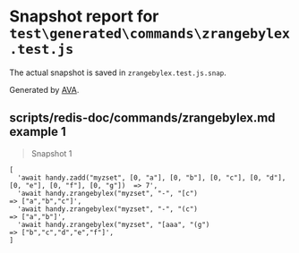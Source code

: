 # Snapshot report for `test\generated\commands\zrangebylex.test.js`

The actual snapshot is saved in `zrangebylex.test.js.snap`.

Generated by [AVA](https://ava.li).

## scripts/redis-doc/commands/zrangebylex.md example 1

> Snapshot 1

    [
      'await handy.zadd("myzset", [0, "a"], [0, "b"], [0, "c"], [0, "d"], [0, "e"], [0, "f"], [0, "g"])  => 7',
      'await handy.zrangebylex("myzset", "-", "[c")                                                      => ["a","b","c"]',
      'await handy.zrangebylex("myzset", "-", "(c")                                                      => ["a","b"]',
      'await handy.zrangebylex("myzset", "[aaa", "(g")                                                   => ["b","c","d","e","f"]',
    ]
